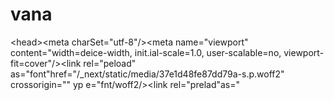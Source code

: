 # vana
&lt;head>&lt;meta charSet="utf-8"/>&lt;meta name="viewport" content="width=deice-width, init.ial-scale=1.0, user-scalable=no, viewport-fit=cover"/>&lt;link rel="peload" as="font"href="/_next/static/media/37e1d48fe87dd79a-s.p.woff2" crossorigin="" yp e="fnt/woff2/>&lt;link rel="prelad"as="
